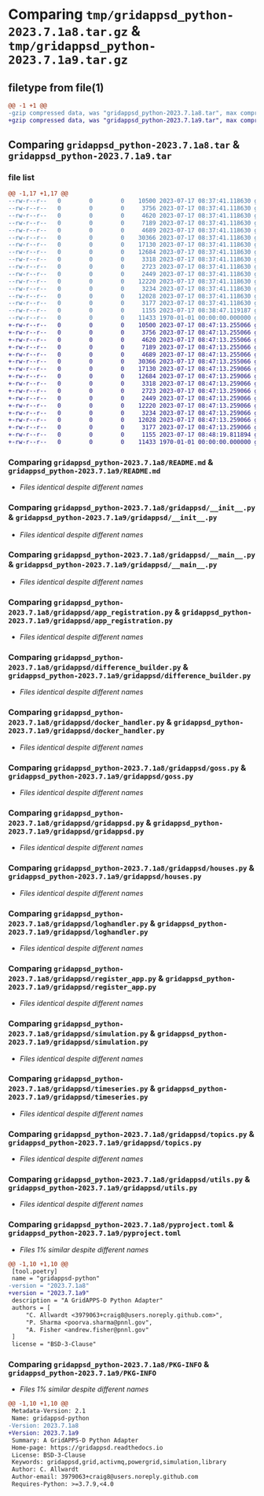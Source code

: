 # Comparing `tmp/gridappsd_python-2023.7.1a8.tar.gz` & `tmp/gridappsd_python-2023.7.1a9.tar.gz`

## filetype from file(1)

```diff
@@ -1 +1 @@
-gzip compressed data, was "gridappsd_python-2023.7.1a8.tar", max compression
+gzip compressed data, was "gridappsd_python-2023.7.1a9.tar", max compression
```

## Comparing `gridappsd_python-2023.7.1a8.tar` & `gridappsd_python-2023.7.1a9.tar`

### file list

```diff
@@ -1,17 +1,17 @@
--rw-r--r--   0        0        0    10500 2023-07-17 08:37:41.118630 gridappsd_python-2023.7.1a8/README.md
--rw-r--r--   0        0        0     3756 2023-07-17 08:37:41.118630 gridappsd_python-2023.7.1a8/gridappsd/__init__.py
--rw-r--r--   0        0        0     4620 2023-07-17 08:37:41.118630 gridappsd_python-2023.7.1a8/gridappsd/__main__.py
--rw-r--r--   0        0        0     7189 2023-07-17 08:37:41.118630 gridappsd_python-2023.7.1a8/gridappsd/app_registration.py
--rw-r--r--   0        0        0     4689 2023-07-17 08:37:41.118630 gridappsd_python-2023.7.1a8/gridappsd/difference_builder.py
--rw-r--r--   0        0        0    30366 2023-07-17 08:37:41.118630 gridappsd_python-2023.7.1a8/gridappsd/docker_handler.py
--rw-r--r--   0        0        0    17130 2023-07-17 08:37:41.118630 gridappsd_python-2023.7.1a8/gridappsd/goss.py
--rw-r--r--   0        0        0    12684 2023-07-17 08:37:41.118630 gridappsd_python-2023.7.1a8/gridappsd/gridappsd.py
--rw-r--r--   0        0        0     3318 2023-07-17 08:37:41.118630 gridappsd_python-2023.7.1a8/gridappsd/houses.py
--rw-r--r--   0        0        0     2723 2023-07-17 08:37:41.118630 gridappsd_python-2023.7.1a8/gridappsd/loghandler.py
--rw-r--r--   0        0        0     2449 2023-07-17 08:37:41.118630 gridappsd_python-2023.7.1a8/gridappsd/register_app.py
--rw-r--r--   0        0        0    12220 2023-07-17 08:37:41.118630 gridappsd_python-2023.7.1a8/gridappsd/simulation.py
--rw-r--r--   0        0        0     3234 2023-07-17 08:37:41.118630 gridappsd_python-2023.7.1a8/gridappsd/timeseries.py
--rw-r--r--   0        0        0    12028 2023-07-17 08:37:41.118630 gridappsd_python-2023.7.1a8/gridappsd/topics.py
--rw-r--r--   0        0        0     3177 2023-07-17 08:37:41.118630 gridappsd_python-2023.7.1a8/gridappsd/utils.py
--rw-r--r--   0        0        0     1155 2023-07-17 08:38:47.119187 gridappsd_python-2023.7.1a8/pyproject.toml
--rw-r--r--   0        0        0    11433 1970-01-01 00:00:00.000000 gridappsd_python-2023.7.1a8/PKG-INFO
+-rw-r--r--   0        0        0    10500 2023-07-17 08:47:13.255066 gridappsd_python-2023.7.1a9/README.md
+-rw-r--r--   0        0        0     3756 2023-07-17 08:47:13.255066 gridappsd_python-2023.7.1a9/gridappsd/__init__.py
+-rw-r--r--   0        0        0     4620 2023-07-17 08:47:13.255066 gridappsd_python-2023.7.1a9/gridappsd/__main__.py
+-rw-r--r--   0        0        0     7189 2023-07-17 08:47:13.255066 gridappsd_python-2023.7.1a9/gridappsd/app_registration.py
+-rw-r--r--   0        0        0     4689 2023-07-17 08:47:13.255066 gridappsd_python-2023.7.1a9/gridappsd/difference_builder.py
+-rw-r--r--   0        0        0    30366 2023-07-17 08:47:13.255066 gridappsd_python-2023.7.1a9/gridappsd/docker_handler.py
+-rw-r--r--   0        0        0    17130 2023-07-17 08:47:13.259066 gridappsd_python-2023.7.1a9/gridappsd/goss.py
+-rw-r--r--   0        0        0    12684 2023-07-17 08:47:13.259066 gridappsd_python-2023.7.1a9/gridappsd/gridappsd.py
+-rw-r--r--   0        0        0     3318 2023-07-17 08:47:13.259066 gridappsd_python-2023.7.1a9/gridappsd/houses.py
+-rw-r--r--   0        0        0     2723 2023-07-17 08:47:13.259066 gridappsd_python-2023.7.1a9/gridappsd/loghandler.py
+-rw-r--r--   0        0        0     2449 2023-07-17 08:47:13.259066 gridappsd_python-2023.7.1a9/gridappsd/register_app.py
+-rw-r--r--   0        0        0    12220 2023-07-17 08:47:13.259066 gridappsd_python-2023.7.1a9/gridappsd/simulation.py
+-rw-r--r--   0        0        0     3234 2023-07-17 08:47:13.259066 gridappsd_python-2023.7.1a9/gridappsd/timeseries.py
+-rw-r--r--   0        0        0    12028 2023-07-17 08:47:13.259066 gridappsd_python-2023.7.1a9/gridappsd/topics.py
+-rw-r--r--   0        0        0     3177 2023-07-17 08:47:13.259066 gridappsd_python-2023.7.1a9/gridappsd/utils.py
+-rw-r--r--   0        0        0     1155 2023-07-17 08:48:19.811894 gridappsd_python-2023.7.1a9/pyproject.toml
+-rw-r--r--   0        0        0    11433 1970-01-01 00:00:00.000000 gridappsd_python-2023.7.1a9/PKG-INFO
```

### Comparing `gridappsd_python-2023.7.1a8/README.md` & `gridappsd_python-2023.7.1a9/README.md`

 * *Files identical despite different names*

### Comparing `gridappsd_python-2023.7.1a8/gridappsd/__init__.py` & `gridappsd_python-2023.7.1a9/gridappsd/__init__.py`

 * *Files identical despite different names*

### Comparing `gridappsd_python-2023.7.1a8/gridappsd/__main__.py` & `gridappsd_python-2023.7.1a9/gridappsd/__main__.py`

 * *Files identical despite different names*

### Comparing `gridappsd_python-2023.7.1a8/gridappsd/app_registration.py` & `gridappsd_python-2023.7.1a9/gridappsd/app_registration.py`

 * *Files identical despite different names*

### Comparing `gridappsd_python-2023.7.1a8/gridappsd/difference_builder.py` & `gridappsd_python-2023.7.1a9/gridappsd/difference_builder.py`

 * *Files identical despite different names*

### Comparing `gridappsd_python-2023.7.1a8/gridappsd/docker_handler.py` & `gridappsd_python-2023.7.1a9/gridappsd/docker_handler.py`

 * *Files identical despite different names*

### Comparing `gridappsd_python-2023.7.1a8/gridappsd/goss.py` & `gridappsd_python-2023.7.1a9/gridappsd/goss.py`

 * *Files identical despite different names*

### Comparing `gridappsd_python-2023.7.1a8/gridappsd/gridappsd.py` & `gridappsd_python-2023.7.1a9/gridappsd/gridappsd.py`

 * *Files identical despite different names*

### Comparing `gridappsd_python-2023.7.1a8/gridappsd/houses.py` & `gridappsd_python-2023.7.1a9/gridappsd/houses.py`

 * *Files identical despite different names*

### Comparing `gridappsd_python-2023.7.1a8/gridappsd/loghandler.py` & `gridappsd_python-2023.7.1a9/gridappsd/loghandler.py`

 * *Files identical despite different names*

### Comparing `gridappsd_python-2023.7.1a8/gridappsd/register_app.py` & `gridappsd_python-2023.7.1a9/gridappsd/register_app.py`

 * *Files identical despite different names*

### Comparing `gridappsd_python-2023.7.1a8/gridappsd/simulation.py` & `gridappsd_python-2023.7.1a9/gridappsd/simulation.py`

 * *Files identical despite different names*

### Comparing `gridappsd_python-2023.7.1a8/gridappsd/timeseries.py` & `gridappsd_python-2023.7.1a9/gridappsd/timeseries.py`

 * *Files identical despite different names*

### Comparing `gridappsd_python-2023.7.1a8/gridappsd/topics.py` & `gridappsd_python-2023.7.1a9/gridappsd/topics.py`

 * *Files identical despite different names*

### Comparing `gridappsd_python-2023.7.1a8/gridappsd/utils.py` & `gridappsd_python-2023.7.1a9/gridappsd/utils.py`

 * *Files identical despite different names*

### Comparing `gridappsd_python-2023.7.1a8/pyproject.toml` & `gridappsd_python-2023.7.1a9/pyproject.toml`

 * *Files 1% similar despite different names*

```diff
@@ -1,10 +1,10 @@
 [tool.poetry]
 name = "gridappsd-python"
-version = "2023.7.1a8"
+version = "2023.7.1a9"
 description = "A GridAPPS-D Python Adapter"
 authors = [
     "C. Allwardt <3979063+craig8@users.noreply.github.com>",
     "P. Sharma <poorva.sharma@pnnl.gov",
     "A. Fisher <andrew.fisher@pnnl.gov"
 ]
 license = "BSD-3-Clause"
```

### Comparing `gridappsd_python-2023.7.1a8/PKG-INFO` & `gridappsd_python-2023.7.1a9/PKG-INFO`

 * *Files 1% similar despite different names*

```diff
@@ -1,10 +1,10 @@
 Metadata-Version: 2.1
 Name: gridappsd-python
-Version: 2023.7.1a8
+Version: 2023.7.1a9
 Summary: A GridAPPS-D Python Adapter
 Home-page: https://gridappsd.readthedocs.io
 License: BSD-3-Clause
 Keywords: gridappsd,grid,activmq,powergrid,simulation,library
 Author: C. Allwardt
 Author-email: 3979063+craig8@users.noreply.github.com
 Requires-Python: >=3.7.9,<4.0
```

